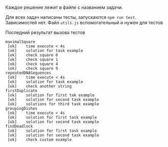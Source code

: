 Каждое решение лежит в файле с названием задачи.

Для всех задач написаны тесты, запускаются `npm run test`. Зависимостей нет. Файл `utils.js` вспомогательный и нужен для тестов

Последний результат вызова тестов

```
maximalSquare
 [ok]	 time execute < 4s
 [ok]	 solution for task example
 [ok]	 check square 0
 [ok]	 check square 1
 [ok]	 check square 4
 [ok]	 check square 9
repeatedDNASequences
 [ok]	 time execute < 4s
 [ok]	 solution for task example
 [ok]	 check another string
firstDuplicate
 [ok]	 solution for first tak example
 [ok]	 solution for second task example
 [ok]	 solutions for third task example
groupingDishes
 [ok]	 time execute < 4s
 [ok]	 solution for first task example
 [ok]	 solution for second task example
findDeadlock
 [ok]	 solution for first task example
 [ok]	 solution for second task example
 [ok]	 check custom example
```
